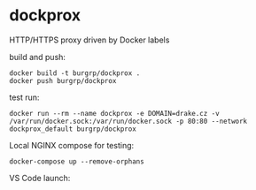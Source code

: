# dockprox
HTTP/HTTPS proxy driven by Docker labels


build and push:
```
docker build -t burgrp/dockprox .
docker push burgrp/dockprox
```

test run:
```
docker run --rm --name dockprox -e DOMAIN=drake.cz -v /var/run/docker.sock:/var/run/docker.sock -p 80:80 --network dockprox_default burgrp/dockprox
```

Local NGINX compose for testing:
```
docker-compose up --remove-orphans
```

VS Code launch:
```

```